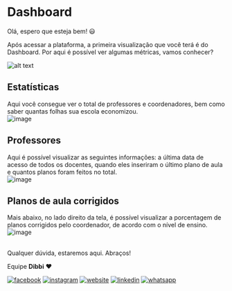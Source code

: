 # Dashboard

Olá, espero que esteja bem! :smiley:

Após acessar a plataforma, a primeira visualização que você terá é do Dashboard. Por aqui é possível ver algumas métricas, vamos conhecer?

![alt text](https://orendevelopers.com.br/basedibbi/dashboard.gif)

## Estatísticas
Aqui você consegue ver o total de professores e coordenadores, bem como saber quantas folhas sua escola economizou.<br>
![image](https://user-images.githubusercontent.com/94073830/179647844-908163f1-de9e-478d-b69c-e8ff020b233c.png)


## Professores
Aqui é possível visualizar as seguintes informações: a última data de acesso de todos os docentes, quando eles inseriram o último plano de aula e quantos planos foram feitos no total.<br>
![image](https://user-images.githubusercontent.com/94073830/179648060-130e68a2-cd98-4ff3-bd62-9e3d01f7652e.png)


## Planos de aula corrigidos

Mais abaixo, no lado direito da tela, é possível visualizar a porcentagem de planos corrigidos pelo coordenador, de acordo com o nível de ensino.<br>
![image](https://user-images.githubusercontent.com/94073830/179647946-0b8b582b-9689-4125-bb33-92dd227671c7.png)


<br>Qualquer dúvida, estaremos aqui. Abraços!

Equipe **Dibbi** :heart:

[![facebook][1.1]][1]
[![instagram][2.1]][2]
[![website][3.1]][3]
[![linkedin][4.1]][4]
[![whatsapp][5.1]][5]

[1.1]: /icon.facebook.png (Siga nosso Instagram)   
[2.1]: /icon.instagram.png (Curta nossa Fanpage) 
[3.1]: /icon.website.png (Acesse nosso site)  
[4.1]: /icon.linkedin.png (Acompanhe nosso Linkedin)
[5.1]: /icon.whatsapp.png (Fale pelo Whatsapp)

[1]: https://www.facebook.com/dibbi.plataforma
[2]: https://www.instagram.com/dibbi.plataforma
[3]: https://dibbi.com.br
[4]: https://www.linkedin.com/company/dibbi-plataforma
[5]: https://api.whatsapp.com/send?phone=5585991077098&text=Ol%C3%A1,%20estou%20vindo%20do%20site%20e%20gostaria%20de%20mais%20informa%C3%A7%C3%B5es%20sobre%20a%20Dibbi

